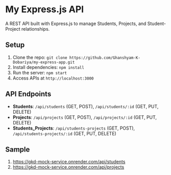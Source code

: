 # My Express.js API

A REST API built with Express.js to manage Students, Projects, and Student-Project relationships.

## Setup
1. Clone the repo: `git clone https://github.com/Ghanshyam-K-Dobariya/my-express-app.git`
2. Install dependencies: `npm install`
3. Run the server: `npm start`
4. Access APIs at `http://localhost:3000`

## API Endpoints
- **Students**: `/api/students` (GET, POST), `/api/students/:id` (GET, PUT, DELETE)
- **Projects**: `/api/projects` (GET, POST), `/api/projects/:id` (GET, PUT, DELETE)
- **Students_Projects**: `/api/students-projects` (GET, POST), `/api/students-projects/:id` (GET, PUT, DELETE)


## Sample
1. https://gkd-mock-service.onrender.com/api/students
2. https://gkd-mock-service.onrender.com/api/projects